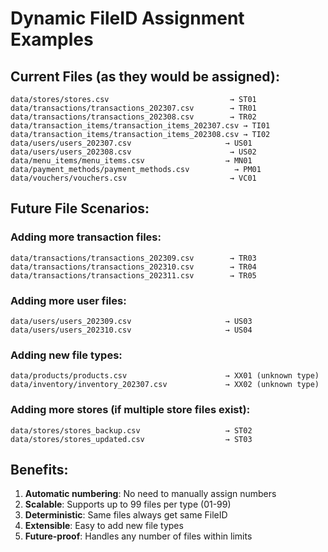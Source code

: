 # Dynamic FileID Assignment Examples

## Current Files (as they would be assigned):

```
data/stores/stores.csv                           → ST01
data/transactions/transactions_202307.csv        → TR01
data/transactions/transactions_202308.csv        → TR02
data/transaction_items/transaction_items_202307.csv → TI01
data/transaction_items/transaction_items_202308.csv → TI02
data/users/users_202307.csv                     → US01
data/users/users_202308.csv                      → US02
data/menu_items/menu_items.csv                  → MN01
data/payment_methods/payment_methods.csv          → PM01
data/vouchers/vouchers.csv                       → VC01
```

## Future File Scenarios:

### Adding more transaction files:
```
data/transactions/transactions_202309.csv        → TR03
data/transactions/transactions_202310.csv        → TR04
data/transactions/transactions_202311.csv        → TR05
```

### Adding more user files:
```
data/users/users_202309.csv                     → US03
data/users/users_202310.csv                     → US04
```

### Adding new file types:
```
data/products/products.csv                      → XX01 (unknown type)
data/inventory/inventory_202307.csv             → XX02 (unknown type)
```

### Adding more stores (if multiple store files exist):
```
data/stores/stores_backup.csv                   → ST02
data/stores/stores_updated.csv                  → ST03
```

## Benefits:

1. **Automatic numbering**: No need to manually assign numbers
2. **Scalable**: Supports up to 99 files per type (01-99)
3. **Deterministic**: Same files always get same FileID
4. **Extensible**: Easy to add new file types
5. **Future-proof**: Handles any number of files within limits

